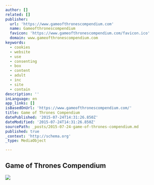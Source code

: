 ```yaml
---
author: []
related: []
publisher:
  url: 'https://www.gameofthronescompendium.com'
  name: Gameofthronescompendium
  favicon: 'https://www.gameofthronescompendium.com/favicon.ico'
  domain: www.gameofthronescompendium.com
keywords:
  - cookies
  - website
  - use
  - consenting
  - box
  - content
  - adult
  - inc
  - site
  - contain
description: ''
inLanguage: en
app_links: []
isBasedOnUrl: 'https://www.gameofthronescompendium.com/'
title: Game of Thrones Compendium
datePublished: '2015-07-24T14:31:26.850Z'
dateModified: '2015-07-24T14:31:26.850Z'
sourcePath: _posts/2015-07-24-game-of-thrones-compendium.md
published: true
_context: 'http://schema.org'
_type: MediaObject

---
```

<article style=""><h1>Game of Thrones Compendium</h1><p></p><img src="https://s3.amazonaws.com/static.gameofthronescompendium.com/images/logos/GoT_facebook_logo.jpg" /></article>